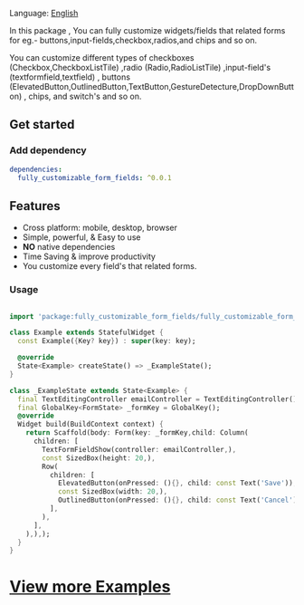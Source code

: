 Language: [English](README.md)

In this package , You can fully customize widgets/fields that related forms for eg.- buttons,input-fields,checkbox,radios,and chips and so on.

You can customize different types of checkboxes (Checkbox,CheckboxListTile) ,radio (Radio,RadioListTile) ,input-field's (textformfield,textfield) ,
buttons (ElevatedButton,OutlinedButton,TextButton,GestureDetecture,DropDownButton) , chips, and switch's and so on.

## Get started


### Add dependency

```yaml
dependencies:
  fully_customizable_form_fields: ^0.0.1
```

## Features

- Cross platform: mobile, desktop, browser
- Simple, powerful, & Easy to use
- **NO** native dependencies
- Time Saving & improve productivity
- You customize every field's that related forms.


### Usage

```dart

import 'package:fully_customizable_form_fields/fully_customizable_form_fields.dart';

class Example extends StatefulWidget {
  const Example({Key? key}) : super(key: key);

  @override
  State<Example> createState() => _ExampleState();
}

class _ExampleState extends State<Example> {
  final TextEditingController emailController = TextEditingController();
  final GlobalKey<FormState> _formKey = GlobalKey();
  @override
  Widget build(BuildContext context) {
    return Scaffold(body: Form(key: _formKey,child: Column(
      children: [
        TextFormFieldShow(controller: emailController,),
        const SizedBox(height: 20,),
        Row(
          children: [
            ElevatedButton(onPressed: (){}, child: const Text('Save')),
            const SizedBox(width: 20,),
            OutlinedButton(onPressed: (){}, child: const Text('Cancel')),
          ],
        ),
      ],
    ),),);
  }
}

```

# [View more Examples](https://github.com/Abhay987/fully_customizable_form_fields/tree/master/example)

